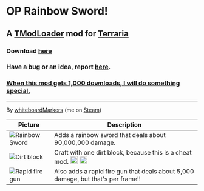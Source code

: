 # OP Rainbow Sword!

## A [TModLoader](https://forums.terraria.org/index.php?threads/1-3-tmodloader-a-modding-api.23726/) mod for [Terraria](https://terraria.org/)

### Download [here](https://github.com/wooden-utensil/OP_Rainbow_Swordz/releases/latest)

### Have a bug or an idea, report [here](https://github.com/wooden-utensil/OP_Rainbow_Swordz/issues/new).

### [When this mod gets 1,000 downloads, I will do something special.](https://github.com/wooden-utensil/OP_Rainbow_Swordz/milestone/1)

---

By [whiteboardMarkers](https://steamcommunity.com/id/MarkersWillDrawOnThisWhiteboard/) (me on [Steam](https://steamcommunity.com/))

Picture  | Description
---------|------------
![Rainbow Sword](https://raw.githubusercontent.com/wooden-utensil/OP-Rainbow-Swordz-TModLoader/master/Items/Weapons/Melee/OP_Sword.png) | Adds a rainbow sword that deals about 90,000,000 damage.
![Dirt block](https://github.com/wooden-utensil/OP_Rainbow_Swordz/blob/master/dirt.png?raw=true) | Craft with one dirt block, because this is a cheat mod. <img class="emoji" alt="laughing" height="20" width="20" src="https://github.githubassets.com/images/icons/emoji/unicode/1f606.png"> <img class="emoji" alt="grin" height="20" width="20" src="https://github.githubassets.com/images/icons/emoji/unicode/1f601.png">
![Rapid fire gun](https://raw.githubusercontent.com/wooden-utensil/OP-Rainbow-Swordz-TModLoader/master/Items/Weapons/Range/Rapid_Fire_Gun.png) | Also adds a rapid fire gun that deals about 5,000 damage, but that's per frame!!

